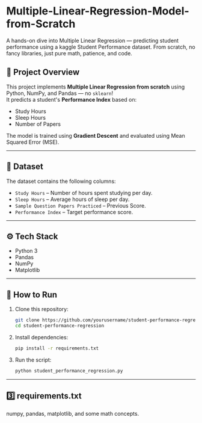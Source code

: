 # Multiple-Linear-Regression-Model-from-Scratch
A hands-on dive into Multiple Linear Regression — predicting student performance using a kaggle Student Performance dataset. From scratch, no fancy libraries, just pure math, patience, and code.

## 📌 Project Overview
This project implements **Multiple Linear Regression from scratch** using Python, NumPy, and Pandas — no `sklearn`!  
It predicts a student's **Performance Index** based on:
- Study Hours
- Sleep Hours
- Number of Papers

The model is trained using **Gradient Descent** and evaluated using Mean Squared Error (MSE).

---

## 📂 Dataset
The dataset contains the following columns:
- `Study Hours` – Number of hours spent studying per day.
- `Sleep Hours` – Average hours of sleep per day.
- `Sample Question Papers Practiced` – Previous Score.
- `Performance Index` – Target performance score.

---

## ⚙️ Tech Stack
- Python 3
- Pandas
- NumPy
- Matplotlib

---

## 🚀 How to Run
1. Clone this repository:
   ```bash
   git clone https://github.com/yourusername/student-performance-regression.git
   cd student-performance-regression

2. Install dependencies:
   ```bash
   pip install -r requirements.txt

3. Run the script:
   ```bash
   python student_performance_regression.py

---

## **3️⃣ requirements.txt**

numpy, pandas, matplotlib, and some math concepts.
   
